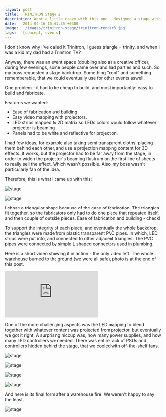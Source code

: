 ```yaml
---
layout: post
title:  TRINITRON Stage 2
description: Went a little crazy with this one - designed a stage with LED strips and custom touchscreen control panel.
date:   2014-04-16 15:01:35 +0300
image:  '/images/trinitron-stage/trinitron-render3.jpg'
tags:   [concept, events]
---
```

I don't know why I've called it Trinitron, I guess triangle = trinity, and when I was a kid my dad had a Trinitron TV? 

Anyway, there was an event space (doubling also as a creative office), during few evenings, some people came over and had parties and such. So my boss requested a stage backdrop. Something "cool" and something rememberable, that we could eventually use for other events aswell.



One problem - it had to be cheap to build, and most importantly: easy to build and fabricate. 

Features we wanted:
- Ease of fabrication and building
- Easy video mapping with projectors. 
- LED strips mapped to 2D matrix so LEDs colors would follow whatever projector is beaming. 
- Panels had to be white and reflective for projection. 

I had few ideas, for example also taking semi transparent cloths, placing them behind each other, and use a projection mapping content for 3D effects. It works, but the projector had to be far away from the stage, in order to widen the projector's beaming flustrum on the first line of sheets - to really sell the effect. Which wasn't possible. Also, my boss wasn't particularly fan of the idea. 

Therefore, this is what I came up with this:

![stage]({{site.baseurl}}/images/trinitron-stage/trinitron-render4.jpg)

![stage]({{site.baseurl}}/images/trinitron-stage/trinitron-render3.jpg)

I chose a triangular shape because of the ease of fabrication. The triangles fit together, so the fabricators only had to do one piece that repeated itself, and then couple of outside pieces.
Ease of fabrication and building - check!

To support the integrity of each piece, and eventually the whole backdrop, the triangles were made from plastic transparent PVC pipes. In which, LED strips were put into, and connected to other adjacent triangles. The PVC pipes were connected by simple L shaped connectors used in plumbing. 

Here is a short video showing it in action - the only video left. The whole warehouse burned to the ground (we were all safe), photo is at the end of this post. 

<p><iframe src="https://www.youtube.com/embed/9_uENoBGMuM" frameborder="0" allowfullscreen></iframe></p>

One of the more challenging aspects was the LED mapping to blend together with whatever content was projected from projector, but eventually we got it right. A surprising hiccup was, how many power supplies, and how many LED controllers we needed. There was entire rack of PSUs and controllers hidden behind the stage, that we cooled with off-the-shelf fans.

![stage]({{site.baseurl}}/images/trinitron-stage/trinitron-render1.jpg)

![stage]({{site.baseurl}}/images/trinitron-stage/trinitron-stage-concept-1.jpg)

![stage]({{site.baseurl}}/images/trinitron-stage/trinitron-stage-concept-2.jpg)

![stage]({{site.baseurl}}/images/trinitron-stage/trinitron-stage-concept-3.jpg)

And here is its final form after a warehouse fire. We weren't happy to say the least.

![stage]({{site.baseurl}}/images/trinitron-stage/trinitron-burn-1.jpg)